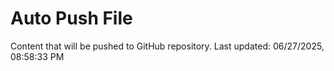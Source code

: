 # Auto Push File

Content that will be pushed to GitHub repository.
Last updated: 06/27/2025, 08:58:33 PM